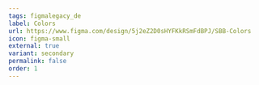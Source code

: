 ```yaml
---
tags: figmalegacy_de
label: Colors
url: https://www.figma.com/design/5j2eZ2D0sHYFKkRSmFdBPJ/SBB-Colors
icon: figma-small
external: true
variant: secondary
permalink: false
order: 1
---
```




